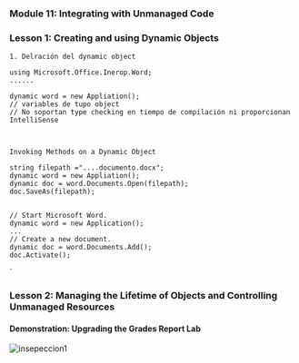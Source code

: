 ### Module 11: Integrating with Unmanaged Code

### Lesson 1: Creating and using Dynamic Objects


````
1. Delración del dynamic object

using Microsoft.Office.Inerop.Word;
......

dynamic word = new Appliation(); 
// variables de tupo object  
// No soportan type checking en tiempo de compilación ni proporcionan IntelliSense  



Invoking Methods on a Dynamic Object

string filepath ="....documento.docx";
dynamic word = new Appliation(); 
dynamic doc = word.Documents.Open(filepath);
doc.SaveAs(filepath);


// Start Microsoft Word.
dynamic word = new Application();
...
// Create a new document.
dynamic doc = word.Documents.Add();
doc.Activate();
````
`







### Lesson 2: Managing the Lifetime of Objects and Controlling Unmanaged Resources

#### Demonstration: Upgrading the Grades Report Lab


![insepeccion1](./insepeccion1.PNG)

